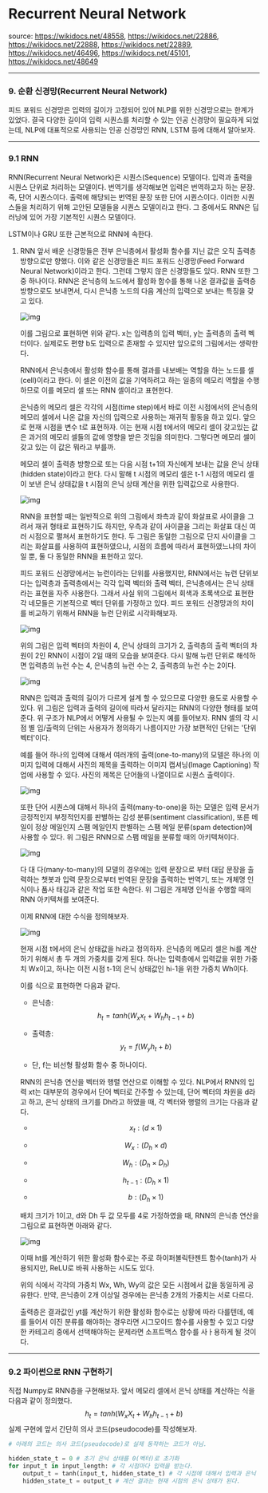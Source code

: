 # Recurrent Neural Network

source: https://wikidocs.net/48558, https://wikidocs.net/22886, https://wikidocs.net/22888, https://wikidocs.net/22889, https://wikidocs.net/46496, https://wikidocs.net/45101, https://wikidocs.net/48649

---

### 9. 순환 신경망(Recurrent Neural Network)

피드 포워드 신경망은 입력의 길이가 고정되어 있어 NLP를 위한 신경망으로는 한계가 있었다.
결국 다양한 길이의 입력 시퀀스를 처리할 수 있는 인공 신경망이 필요하게 되었는데, NLP에 대표적으로 사용되는 인공 신경망인 RNN, LSTM 등에 대해서 알아보자.

---

### 9.1 RNN

RNN(Recurrent Neural Network)은 시퀀스(Sequence) 모델이다.
입력과 출력을 시퀀스 단위로 처리하는 모델이다.
번역기를 생각해보면 입력은 번역하고자 하는 문장. 즉, 단어 시퀀스이다.
출력에 해당되는 번역된 문장 또한 단어 시퀀스이다.
이러한 시퀀스들을 처리하기 위해 고안된 모델들을 시퀀스 모델이라고 한다.
그 중에서도 RNN은 딥 러닝에 있어 가장 기본적인 시퀀스 모델이다.

LSTM이나 GRU 또한 근본적으로 RNN에 속한다.

1. RNN
   앞서 배운 신경망들은 전부 은닉층에서 활성화 함수를 지닌 값은 오직 출력층 방향으로만 향했다.
   이와 같은 신경망들은 피드 포워드 신경망(Feed Forward Neural Network)이라고 한다.
   그런데 그렇지 않은 신경망들도 있다.
   RNN 또한 그 중 하나이다.
   RNN은 은닉층의 노드에서 활성화 함수를 통해 나온 결과값을 출력층 방향으로도 보내면서, 다시 은닉층 노드의 다음 계산의 입력으로 보내는 특징을 갖고 있다.

   ![img](https://wikidocs.net/images/page/22886/rnn_image1_ver2.PNG)

   이를 그림으로 표현하면 위와 같다.
   x는 입력층의 입력 벡터, y는 출력층의 출력 벡터이다.
   실제로도 편향 b도 입력으로 존재할 수 있지만 앞으로의 그림에서는 생략한다.

   RNN에서 은닉층에서 활성화 함수를 통해 결과를 내보배는 역할을 하는 노드를 셀(cell)이라고 한다.
   이 셀은 이전의 값을 기억하려고 하는 일종의 메모리 역할을 수행하므로 이를 메모리 셀 또는 RNN 셀이라고 표현한다.

   은닉층의 메모리 셀은 각각의 시점(time step)에서 바로 이전 시점에서의 은닉층의 메모리 셀에서 나온 값을 자신의 입력으로 사용하는 재귀적 활동을 하고 있다.
   앞으로 현재 시점을 변수 t로 표현하자.
   이는 현재 시점 t에서의 메모리 셀이 갖고있는 값은 과거의 메모리 셀들의 값에 영향을 받은 것임을 의미한다.
   그렇다면 메모리 셀이 갖고 있는 이 값은 뭐라고 부를까.

   메모리 셀이 출력층 방향으로 또는 다음 시점 t+1의 자신에게 보내는 값을 은닉 상태(hidden state)이라고 한다.
   다시 말해 t 시점의 메모리 셀은 t-1 시점의 메모리 셀이 보낸 은닉 상태값을 t 시점의 은닉 상태 계산을 위한 입력값으로 사용한다.

   ![img](https://wikidocs.net/images/page/22886/rnn_image2_ver3.PNG)

   RNN을 표현할 때는 일반적으로 위의 그림에서 좌측과 같이 화살표로 사이클을 그려서 재귀 형태로 표현하기도 하지만, 우측과 같이 사이클을 그리는 화살표 대신 여러 시점으로 펼쳐서 표현하기도 한다.
   두 그림은 동일한 그림으로 단지 사이클을 그리는 화살표를 사용하여 표현하였으냐, 시점의 흐름에 따라서 표현하였느냐의 차이일 뿐, 둘 다 동일한 RNN을 표현하고 있다.

   피드 포워드 신경망에서는 뉴런이라는 단위를 사용했지만, RNN에서는 뉴런 단위보다는 입력층과 출력층에서는 각각 입력 벡터와 출력 벡터, 은닉층에서는 은닉 상태라는 표현을 자주 사용한다.
   그래서 사실 위의 그림에서 회색과 초록색으로 표현한 각 네모들은 기본적으로 벡터 단위를 가정하고 있다.
   피드 포워드 신경망과의 차이를 비교하기 위해서 RNN을 뉴런 단위로 시각화해보자.

   ![img](https://wikidocs.net/images/page/22886/rnn_image2.5.PNG)

   위의 그림은 입력 벡터의 차원이 4, 은닉 상태의 크기가 2, 출력층의 출력 벡터의 차원이 2인 RNN이 시점이 2일 때의 모습을 보여준다.
   다시 말해 뉴런 단위로 해석하면 입력층의 뉴런 수는 4, 은닉층의 뉴런 수는 2, 출력층의 뉴런 수는 2이다.

   ![img](https://wikidocs.net/images/page/22886/rnn_image3_ver2.PNG)

   RNN은 입력과 출력의 길이가 다르게 설계 할 수 있으므로 다양한 용도로 사용할 수 있다.
   위 그림은 입력과 출력의 길이에 따라서 달라지는 RNN의 다양한 형태를 보여준다.
   위 구조가 NLP에서 어떻게 사용될 수 있는지 예를 들어보자.
   RNN 셀의 각 시점 별 입/출력의 단위는 사용자가 정의하기 나름이지만 가장 보편적인 단위는 '단위 벡터'이다.

   예를 들어 하나의 입력에 대해서 여러개의 출력(one-to-many)의 모델은 하나의 이미지 입력에 대해서 사진의 제목을 출력하는 이미지 캡셔닝(Image Captioning) 작업에 사용할 수 있다.
   사진의 제목은 단어들의 나열이므로 시퀀스 출력이다.

   ![img](https://wikidocs.net/images/page/22886/rnn_image3.5.PNG)

   또한 단어 시퀀스에 대해서 하나의 출력(many-to-one)을 하는 모델은 입력 문서가 긍정적인지 부정적인지를 판별하는 감성 분류(sentiment classification), 또른 메일이 정상 메일인지 스팸 메일인지 판별하는 스팸 메일 분류(spam detection)에 사용할 수 있다.
   위 그림은 RNN으로 스팸 메일을 분류할 때의 아키텍쳐이다.

   ![img](https://wikidocs.net/images/page/22886/rnn_image3.7.PNG)

   다 대 다(many-to-many)의 모델의 경우에는 입력 문장으로 부터 대답 문장을 출력하는 챗봇과 입력 문장으로부터 번역된 문장을 출력하는 번역기, 또는 개체명 인식이나 품사 태깅과 같은 작업 또한 속한다.
   위 그림은 개체명 인식을 수행할 때의 RNN 아키텍쳐를 보여준다.

   이제 RNN에 대한 수식을 정의해보자.

   ![img](https://wikidocs.net/images/page/22886/rnn_image4_ver2.PNG)

   현재 시점 t에서의 은닉 상태값을 hi라고 정의하자.
   은닉층의 메모리 셀은 hi를 계산하기 위해서 총 두 개의 가중치를 갖게 된다.
   하나는 입력층에서 입력값을 위한 가중치 Wx이고, 하나는 이전 시점 t-1의 은닉 상태값인 hi-1을 위한 가중치 Wh이다.

   이를 식으로 표현하면 다음과 같다.

   - 은닉층: 
     $$
     h_{t} = tanh(W_{x} x_{t} + W_{h}h_{t−1} + b)
     $$

   - 출력층: 
     $$
     y_{t} = f(W_{y}h_{t} + b)
     $$

   - 단, f는 비선형 활성화 함수 중 하나이다.

   RNN의 은닉층 연산을 벡터와 행렬 연산으로 이해할 수 있다.
   NLP에서 RNN의 입력 xt는 대부분의 경우에서 단어 벡터로 간주할 수 있는데, 단어 벡터의 차원을 d라고 하고, 은닉 상태의 크기를 Dh라고 하였을 때, 각 벡터와 행렬의 크기는 다음과 같다.

   - $$
     x_{t} : (d × 1)
     $$

   - $$
     W_{x} : (D_{h} × d)
     $$

   - $$
     W_{h} : (D_{h} × D_{h})
     $$

   - $$
     h_{t-1} : (D_{h} × 1)
     $$

   - $$
     b : (D_{h} × 1)
     $$

   배치 크기가 1이고, d와 Dh 두 값 모두를 4로 가정하였을 때, RNN의 은닉층 연산을 그림으로 표현하면 아래와 같다.

   ![img](https://wikidocs.net/images/page/22886/rnn_images4-5.PNG)

   이때 ht를 계산하기 위한 활성화 함수로는 주로 하이퍼볼릭탄젠트 함수(tanh)가 사용되지만, ReLU로 바꿔 사용하는 시도도 있다.

   위의 식에서 각각의 가중치 Wx, Wh, Wy의 값은 모든 시점에서 값을 동일하게 공유한다.
   만약, 은닉층이 2개 이상일 경우에는 은닉층 2개의 가중치는 서로 다르다.

   출력층은 결과값인 yt를 계산하기 위한 활성화 함수로는 상황에 따라 다를텐데, 예를 들어서 이진 분류를 해야하는 경우라면 시그모이드 함수를 사용할 수 있고 다양한 카테고리 중에서 선택해야하는 문제라면 소프트맥스 함수를 사ㅏ용하게 될 것이다.

---

### 9.2 파이썬으로 RNN 구현하기

직접 Numpy로 RNN층을 구현해보자.
앞서 메모리 셀에서 은닉 상태를 계산하는 식을 다음과 같이 정의했다.
$$
h_{t} = tanh(W_{x}X_{t} + W_{h}h_{t−1} + b)
$$
실제 구현에 앞서 간단히 의사 코드(pseudocode)를 작성해보자.

```python
# 아래의 코드는 의사 코드(pseudocode)로 실제 동작하는 코드가 아님. 

hidden_state_t = 0 # 초기 은닉 상태를 0(벡터)로 초기화
for input_t in input_length: # 각 시점마다 입력을 받는다.
    output_t = tanh(input_t, hidden_state_t) # 각 시점에 대해서 입력과 은닉 상태를 가지고 연산
    hidden_state_t = output_t # 계산 결과는 현재 시점의 은닉 상태가 된다.
```

